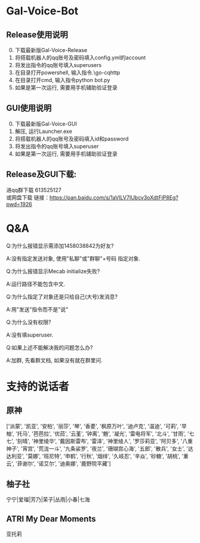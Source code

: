 # Gal-Voice-Bot

## Release使用说明

0. 下载最新版Gal-Voice-Release
1. 将搭载机器人的qq账号及密码填入config.yml的account
2. 将发出指令的qq账号填入superusers
3. 在目录打开powershell, 输入指令.\go-cqhttp
4. 在目录打开cmd, 输入指令python bot.py
5. 如果是第一次运行, 需要用手机辅助验证登录

## GUI使用说明

0. 下载最新版Gal-Voice-GUI
1. 解压, 运行Launcher.exe
2. 将搭载机器人的qq账号及密码填入id和password
3. 将发出指令的qq账号填入superuser
4. 如果是第一次运行, 需要用手机辅助验证登录

## Release及GUI下载:<br>
进qq群下载 613525127
<br>
或网盘下载 链接：https://pan.baidu.com/s/1aVILV7IUbcv3oXdtFjP8Eg?pwd=1926

# Q&A
Q:为什么报错显示需添加1458038842为好友?

A:没有指定发送对象, 使用"私聊"或"群聊"+号码 指定对象.


Q:为什么报错显示Mecab initialize失败?

A:运行路径不能包含中文.


Q:为什么指定了对象还是只给自己(大号)发消息?

A:用"发送"指令而不是"说"

Q:为什么没有权限?

A:没有填superuser.

Q:如果上述不能解决我的问题怎么办?

A:加群, 先看群文档, 如果没有就在群里问.

# 支持的说话者
## 原神
['派蒙', '凯亚', '安柏', '丽莎', '琴', '香菱', '枫原万叶', '迪卢克', '温迪', '可莉', '早柚', '托马', '芭芭拉', '优菈', '云堇', '钟离', '魈', '凝光', '雷电将军', '北斗', '甘雨', '七七', '刻晴', '神里绫华', '戴因斯雷布', '雷泽', '神里绫人', '罗莎莉亚', '阿贝多', '八重神子', '宵宫', '荒泷一斗', '九条裟罗', '夜兰', '珊瑚宫心海', '五郎', '散兵', '女士', '达达利亚', '莫娜', '班尼特', '申鹤', '行秋', '烟绯', '久岐忍', '辛焱', '砂糖', '胡桃', '重云', '菲谢尔', '诺艾尔', '迪奥娜', '鹿野院平藏']
## 柚子社
宁宁|爱瑠|芳乃|茉子|丛雨|小春|七海
## ATRI My Dear Moments
亚托莉

